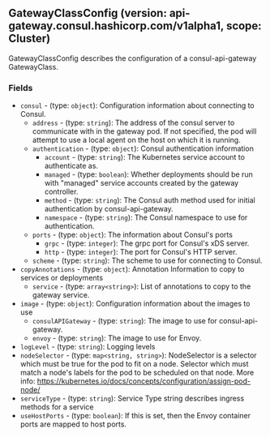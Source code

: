 
## GatewayClassConfig (version: api-gateway.consul.hashicorp.com/v1alpha1, scope: Cluster)

GatewayClassConfig describes the configuration of a consul-api-gateway GatewayClass.

### Fields
- `consul` - (type: `object`): Configuration information about connecting to Consul.
	- `address` - (type: `string`): The address of the consul server to communicate with in the gateway pod. If not specified, the pod will attempt to use a local agent on the host on which it is running.
	- `authentication` - (type: `object`): Consul authentication information
		- `account` - (type: `string`): The Kubernetes service account to authenticate as.
		- `managed` - (type: `boolean`): Whether deployments should be run with "managed" service accounts created by the gateway controller.
		- `method` - (type: `string`): The Consul auth method used for initial authentication by consul-api-gateway.
		- `namespace` - (type: `string`): The Consul namespace to use for authentication.
	- `ports` - (type: `object`): The information about Consul's ports
		- `grpc` - (type: `integer`): The grpc port for Consul's xDS server.
		- `http` - (type: `integer`): The port for Consul's HTTP server.
	- `scheme` - (type: `string`): The scheme to use for connecting to Consul.
- `copyAnnotations` - (type: `object`): Annotation Information to copy to services or deployments
	- `service` - (type: `array<string>`): List of annotations to copy to the gateway service.
- `image` - (type: `object`): Configuration information about the images to use
	- `consulAPIGateway` - (type: `string`): The image to use for consul-api-gateway.
	- `envoy` - (type: `string`): The image to use for Envoy.
- `logLevel` - (type: `string`): Logging levels
- `nodeSelector` - (type: `map<string, string>`): NodeSelector is a selector which must be true for the pod to fit on a node. Selector which must match a node's labels for the pod to be scheduled on that node. More info: https://kubernetes.io/docs/concepts/configuration/assign-pod-node/
- `serviceType` - (type: `string`): Service Type string describes ingress methods for a service
- `useHostPorts` - (type: `boolean`): If this is set, then the Envoy container ports are mapped to host ports.